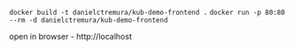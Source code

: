 `docker build -t danielctremura/kub-demo-frontend .`
`docker run -p 80:80 --rm -d danielctremura/kub-demo-frontend`

open in browser - http://localhost

